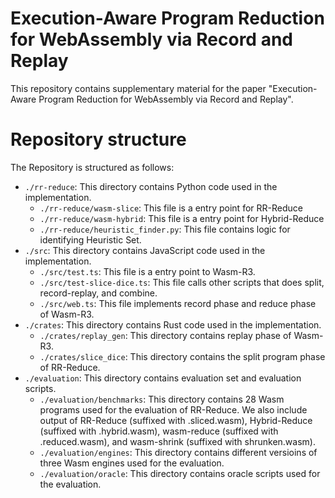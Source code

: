 # Execution-Aware Program Reduction for WebAssembly via Record and Replay

This repository contains supplementary material for the paper "Execution-Aware Program Reduction for WebAssembly via Record and Replay".

# Repository structure

The Repository is structured as follows:

- `./rr-reduce`: This directory contains Python code used in the implementation.
  - `./rr-reduce/wasm-slice`: This file is a entry point for RR-Reduce
  - `./rr-reduce/wasm-hybrid`: This file is a entry point for Hybrid-Reduce
  - `./rr-reduce/heuristic_finder.py`: This file contains logic for identifying Heuristic Set.
- `./src`: This directory contains JavaScript code used in the implementation.
  - `./src/test.ts`: This file is a entry point to Wasm-R3.
  - `./src/test-slice-dice.ts`: This file calls other scripts that does split, record-replay, and combine.
  - `./src/web.ts`: This file implements record phase and reduce phase of Wasm-R3.
- `./crates`: This directory contains Rust code used in the implementation.
  - `./crates/replay_gen`: This directory contains replay phase of Wasm-R3.
  - `./crates/slice_dice`: This directory contains the split program phase of RR-Reduce.
- `./evaluation`: This directory contains evaluation set and evaluation scripts.
  - `./evaluation/benchmarks`: This directory contains 28 Wasm programs used for the evaluation of RR-Reduce. We also include output of RR-Reduce (suffixed with .sliced.wasm), Hybrid-Reduce (suffixed with .hybrid.wasm), wasm-reduce (suffixed with .reduced.wasm), and wasm-shrink (suffixed with shrunken.wasm).
  - `./evaluation/engines`: This directory contains different versioins of three Wasm engines used for the evaluation.
  - `./evaluation/oracle`: This directory contains oracle scripts used for the evaluation.